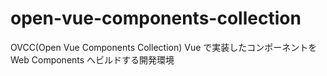 # open-vue-components-collection
OVCC(Open Vue Components Collection) Vue で実装したコンポーネントを Web Components へビルドする開発環境
